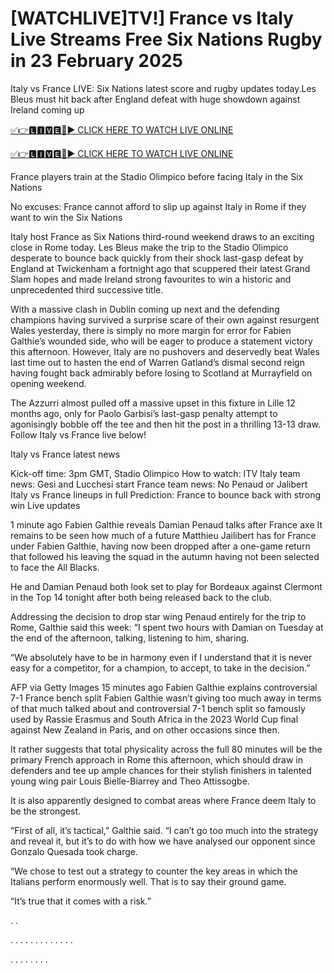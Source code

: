 # [WATCHLIVE]TV!] France vs Italy Live Streams Free Six Nations Rugby in 23 February 2025
Italy vs France LIVE: Six Nations latest score and rugby updates today.Les Bleus must hit back after England defeat with huge showdown against Ireland coming up





[✅👉🅻🅸🆅🅴🔴▶️ CLICK HERE TO WATCH LIVE ONLINE    ]( https://mexeme.com/live/soccer)

[✅👉🅻🅸🆅🅴🔴▶️ CLICK HERE TO WATCH LIVE ONLINE    ]( https://mexeme.com/live/soccer)

France players train at the Stadio Olimpico before facing Italy in the Six Nations

No excuses: France cannot afford to slip up against Italy in Rome if they want to win the Six Nations

Italy host France as Six Nations third-round weekend draws to an exciting close in Rome today. Les Bleus make the trip to the Stadio Olimpico desperate to bounce back quickly from their shock last-gasp defeat by England at Twickenham a fortnight ago that scuppered their latest Grand Slam hopes and made Ireland strong favourites to win a historic and unprecedented third successive title.

With a massive clash in Dublin coming up next and the defending champions having survived a surprise scare of their own against resurgent Wales yesterday, there is simply no more margin for error for Fabien Galthie’s wounded side, who will be eager to produce a statement victory this afternoon. However, Italy are no pushovers and deservedly beat Wales last time out to hasten the end of Warren Gatland’s dismal second reign having fought back admirably before losing to Scotland at Murrayfield on opening weekend.

The Azzurri almost pulled off a massive upset in this fixture in Lille 12 months ago, only for Paolo Garbisi’s last-gasp penalty attempt to agonisingly bobble off the tee and then hit the post in a thrilling 13-13 draw. Follow Italy vs France live below!

Italy vs France latest news

Kick-off time: 3pm GMT, Stadio Olimpico
How to watch: ITV
Italy team news: Gesi and Lucchesi start
France team news: No Penaud or Jalibert
Italy vs France lineups in full
Prediction: France to bounce back with strong win
Live updates

1 minute ago
Fabien Galthie reveals Damian Penaud talks after France axe
It remains to be seen how much of a future Matthieu Jailibert has for France under Fabien Galthie, having now been dropped after a one-game return that followed his leaving the squad in the autumn having not been selected to face the All Blacks.

He and Damian Penaud both look set to play for Bordeaux against Clermont in the Top 14 tonight after both being released back to the club.

Addressing the decision to drop star wing Penaud entirely for the trip to Rome, Galthie said this week: “I spent two hours with Damian on Tuesday at the end of the afternoon, talking, listening to him, sharing.

“We absolutely have to be in harmony even if I understand that it is never easy for a competitor, for a champion, to accept, to take in the decision.”

AFP via Getty Images
15 minutes ago
Fabien Galthie explains controversial 7-1 France bench split
Fabien Galthie wasn’t giving too much away in terms of that much talked about and controversial 7-1 bench split so famously used by Rassie Erasmus and South Africa in the 2023 World Cup final against New Zealand in Paris, and on other occasions since then.

It rather suggests that total physicality across the full 80 minutes will be the primary French approach in Rome this afternoon, which should draw in defenders and tee up ample chances for their stylish finishers in talented young wing pair Louis Bielle-Biarrey and Theo Attissogbe.

It is also apparently designed to combat areas where France deem Italy to be the strongest.

“First of all, it’s tactical,” Galthie said. “I can’t go too much into the strategy and reveal it, but it’s to do with how we have analysed our opponent since Gonzalo Quesada took charge.

“We chose to test out a strategy to counter the key areas in which the Italians perform enormously well. That is to say their ground game.

“It’s true that it comes with a risk.”

.
.

.
.
.
.
.
.
.
.
.
.
.
.
.

.
.
.
.
.
.
.
.
